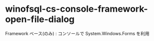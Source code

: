 # winofsql-cs-console-framework-open-file-dialog
Framework ベース(のみ) : コンソールで System.Windows.Forms を利用
